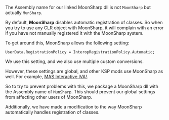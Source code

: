 The Assembly name for our linked MoonSharp dll is not `MoonSharp` but actually `MunSharp`.

By default, **MoonSharp** disables automatic registration of classes. So when you try to use any CLR object with MoonSharp, it will complain with an error if you have not manually registered it with the MoonSharp system.

To get around this, MoonSharp allows the following setting:
```
UserData.RegistrationPolicy = InteropRegistrationPolicy.Automatic;
```

We use this setting, and we also use multiple custom conversions. 

However, these settings are global, and other KSP mods use MoonSharp as well. For example, [MAS Interactive IVA!](https://forum.kerbalspaceprogram.com/index.php?/topic/160856-wip-18x-moardvs-avionics-systems-mas-interactive-iva-v110-4-november-2019/&tab=comments#comment-3062225).

So to try to prevent problems with this, we package a MoonSharp dll with the Assembly name of `MunSharp`. This should prevent our global settings from affecting other users of MoonSharp.

Additionally, we have made a modification to the way MoonSharp automatically handles registration of classes.